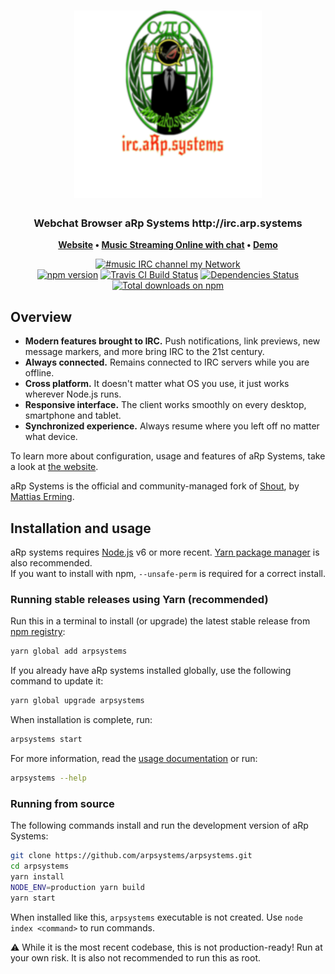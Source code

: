 <h1 align="center">
	<img
		width="300"
		alt="aRp Systems"
		src="https://raw.githubusercontent.com/arpsystems/arpsystems/master/client/img/logo-vertical-transparent-bg.svg?sanitize=true">
</h1>

<h3 align="center">
	Webchat Browser aRp Systems http://irc.arp.systems
</h3>

<p align="center">
	<strong>
		<a href="http://arp.systems/">Website</a>
		•
		<a href="http://music.arp.systems/docs">Music Streaming Online with chat</a>
		•
		<a href="https://irc.arp.systems/">Demo</a>
	</strong>
</p>
<p align="center">
	<a href="https://irc.arp.systems/"><img
		alt="#music IRC channel my Network"
		src="https://img.shields.io/badge/freenode-%23arpsystems-415364.svg?colorA=ff9e18&style=flat-square"></a>
	<br>
	<a href="https://yarn.pm/arpsystems"><img
		alt="npm version"
		src="https://img.shields.io/npm/v/arpsystems.svg?style=flat-square&maxAge=3600"></a>
	<a href="https://travis-ci.com/arpsystems/arpsystems"><img
		alt="Travis CI Build Status"
		src="https://img.shields.io/travis/com/arpsystems/arpsystems/master.svg?style=flat-square&maxAge=60"></a>
	<a href="https://david-dm.org/arpsystems/arpsystems"><img
		alt="Dependencies Status"
		src="https://img.shields.io/david/arpsystems/arpsystems.svg?style=flat-square&maxAge=3600"></a>
	<a href="https://npm-stat.com/charts.html?package=arpsystems&from=2016-02-12"><img
		alt="Total downloads on npm"
		src="https://img.shields.io/npm/dt/arpsystems.svg?colorB=007dc7&style=flat-square&maxAge=3600"></a>
</p>

## Overview

* **Modern features brought to IRC.** Push notifications, link previews, new message markers, and more bring IRC to the 21st century.
* **Always connected.** Remains connected to IRC servers while you are offline.
* **Cross platform.** It doesn't matter what OS you use, it just works wherever Node.js runs.
* **Responsive interface.** The client works smoothly on every desktop, smartphone and tablet.
* **Synchronized experience.** Always resume where you left off no matter what device.

To learn more about configuration, usage and features of aRp Systems, take a look at [the website](https://arp.systems).

aRp Systems is the official and community-managed fork of [Shout](https://github.com/erming/shout), by [Mattias Erming](https://github.com/erming).

## Installation and usage

aRp systems requires [Node.js](https://nodejs.org/) v6 or more recent.
[Yarn package manager](https://yarnpkg.com/) is also recommended.  
If you want to install with npm, `--unsafe-perm` is required for a correct install.

### Running stable releases using Yarn (recommended)

Run this in a terminal to install (or upgrade) the latest stable release from
[npm registry](https://www.npmjs.com/):

```sh
yarn global add arpsystems
```

If you already have aRp systems installed globally, use the following command to update it:

```sh
yarn global upgrade arpsystems
```

When installation is complete, run:

```sh
arpsystems start
```

For more information, read the [usage documentation](http://arp.systems/docs/usage) or run:

```sh
arpsystems --help
```

### Running from source

The following commands install and run the development version of aRp Systems:

```sh
git clone https://github.com/arpsystems/arpsystems.git
cd arpsystems
yarn install
NODE_ENV=production yarn build
yarn start
```

When installed like this, `arpsystems` executable is not created. Use `node index <command>` to run commands.

⚠️ While it is the most recent codebase, this is not production-ready! Run at
your own risk. It is also not recommended to run this as root.
